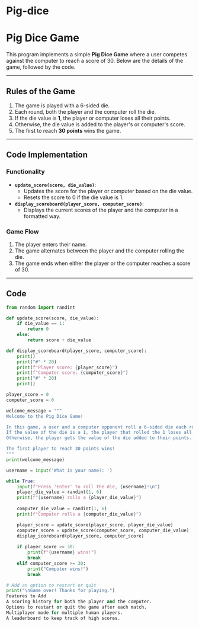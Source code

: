 # Pig-dice
# Pig Dice Game

This program implements a simple **Pig Dice Game** where a user competes against the computer to reach a score of 30. Below are the details of the game, followed by the code.

---

## Rules of the Game

1. The game is played with a 6-sided die.
2. Each round, both the player and the computer roll the die.
3. If the die value is **1**, the player or computer loses all their points.
4. Otherwise, the die value is added to the player's or computer's score.
5. The first to reach **30 points** wins the game.

---

## Code Implementation

### Functionality

- **`update_score(score, die_value)`**:
  - Updates the score for the player or computer based on the die value.
  - Resets the score to 0 if the die value is 1.
- **`display_scoreboard(player_score, computer_score)`**:
  - Displays the current scores of the player and the computer in a formatted way.

### Game Flow

1. The player enters their name.
2. The game alternates between the player and the computer rolling the die.
3. The game ends when either the player or the computer reaches a score of 30.

---

## Code

```python
from random import randint

def update_score(score, die_value):
    if die_value == 1:
        return 0
    else:
        return score + die_value

def display_scoreboard(player_score, computer_score):
    print()
    print("#" * 20)
    print(f"Player score: {player_score}")
    print(f"Computer score: {computer_score}")
    print("#" * 20)
    print()

player_score = 0
computer_score = 0

welcome_message = """
Welcome to the Pig Dice Game! 

In this game, a user and a computer opponent roll a 6-sided die each round. 
If the value of the die is a 1, the player that rolled the 1 loses all of their points.
Otherwise, the player gets the value of the die added to their points. 

The first player to reach 30 points wins!
"""
print(welcome_message)

username = input('What is your name?: ')

while True:
    input(f"Press 'Enter' to roll the die, {username}!\n")
    player_die_value = randint(1, 6)
    print(f"{username} rolls a {player_die_value}")
    
    computer_die_value = randint(1, 6)
    print(f"Computer rolls a {computer_die_value}")

    player_score = update_score(player_score, player_die_value)
    computer_score = update_score(computer_score, computer_die_value)
    display_scoreboard(player_score, computer_score)
    
    if player_score >= 30:
        print(f"{username} wins!")
        break
    elif computer_score >= 30:
        print("Computer wins!")
        break

# Add an option to restart or quit
print("\nGame over! Thanks for playing.")
Features to Add
A scoring history for both the player and the computer.
Options to restart or quit the game after each match.
Multiplayer mode for multiple human players.
A leaderboard to keep track of high scores.
